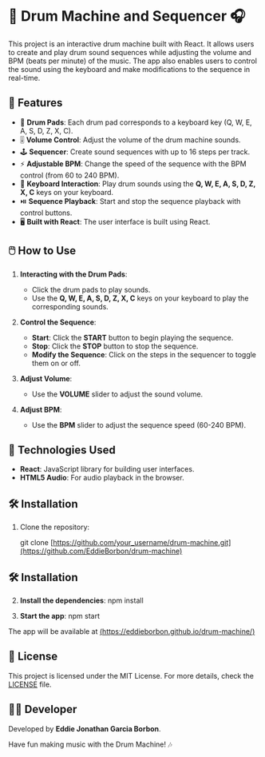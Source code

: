 # 🎵 Drum Machine and Sequencer 🎧

This project is an interactive drum machine built with React. It allows users to create and play drum sound sequences while adjusting the volume and BPM (beats per minute) of the music. The app also enables users to control the sound using the keyboard and make modifications to the sequence in real-time.

## 🔧 Features

- 🎤 **Drum Pads**: Each drum pad corresponds to a keyboard key (Q, W, E, A, S, D, Z, X, C).
- 🎚️ **Volume Control**: Adjust the volume of the drum machine sounds.
- 🕹️ **Sequencer**: Create sound sequences with up to 16 steps per track.
- ⚡ **Adjustable BPM**: Change the speed of the sequence with the BPM control (from 60 to 240 BPM).
- 🔑 **Keyboard Interaction**: Play drum sounds using the **Q, W, E, A, S, D, Z, X, C** keys on your keyboard.
- ⏯️ **Sequence Playback**: Start and stop the sequence playback with control buttons.
- 🖥️ **Built with React**: The user interface is built using React.

## 🖱️ How to Use

1. **Interacting with the Drum Pads**:
   - Click the drum pads to play sounds.
   - Use the **Q, W, E, A, S, D, Z, X, C** keys on your keyboard to play the corresponding sounds.

2. **Control the Sequence**:
   - **Start**: Click the **START** button to begin playing the sequence.
   - **Stop**: Click the **STOP** button to stop the sequence.
   - **Modify the Sequence**: Click on the steps in the sequencer to toggle them on or off.

3. **Adjust Volume**:
   - Use the **VOLUME** slider to adjust the sound volume.

4. **Adjust BPM**:
   - Use the **BPM** slider to adjust the sequence speed (60-240 BPM).

## 🎨 Technologies Used

- **React**: JavaScript library for building user interfaces.
- **HTML5 Audio**: For audio playback in the browser.

## 🛠️ Installation

1. Clone the repository:

   git clone [https://github.com/your_username/drum-machine.git](https://github.com/EddieBorbon/drum-machine)

## 🛠️ Installation

2. **Install the dependencies**:
   npm install

3. **Start the app**:
   npm start

The app will be available at [(https://eddieborbon.github.io/drum-machine/)](https://eddieborbon.github.io/drum-machine/)

## 📜 License

This project is licensed under the MIT License. For more details, check the [LICENSE](LICENSE) file.

## 👨‍💻 Developer

Developed by **Eddie Jonathan Garcia Borbon**.

Have fun making music with the Drum Machine! 🎶
